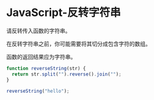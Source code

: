 # JavaScript-反转字符串

请反转传入函数的字符串。

在反转字符串之前，你可能需要将其切分成包含字符的数组。

函数的返回结果应为字符串。

```js
function reverseString(str) {
  return str.split("").reverse().join("");
}

reverseString("hello");
```

